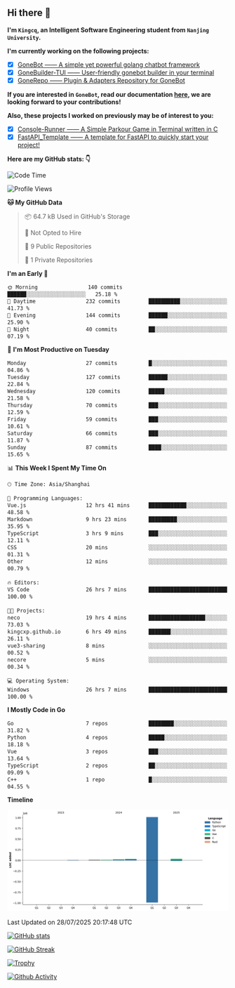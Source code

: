 ## Hi there 👋

**I'm `Kingcq`, an Intelligent Software Engineering student from `Nanjing University`.**

**I'm currently working on the following projects:**

- [x] [GoneBot —— A simple yet powerful golang chatbot framework](https://github.com/gonebot-dev/gonebot)
- [x] [GoneBuilder-TUI —— User-friendly gonebot builder in your terminal](https://github.com/gonebot-dev/gonebuilder-tui)
- [x] [GoneRepo —— Plugin & Adapters Repository for GoneBot](https://github.com/gonebot-dev/gonerepo)

**If you are interested in `GoneBot`, read our documentation [here](https://gonebot-dev.github.io/), we are looking forward to your contributions!**

**Also, these projects I worked on previously may be of interest to you:**

- [x] [Console-Runner —— A Simple Parkour Game in Terminal written in C](https://github.com/Kingcxp/Console-Runners)
- [x] [FastAPI_Template —— A template for FastAPI to quickly start your project!](https://github.com/Kingcxp/FastAPI_Template)

**Here are my GitHub stats: 👇**
<!--START_SECTION:waka-->
![Code Time](http://img.shields.io/badge/Code%20Time-1%2C790%20hrs%2019%20mins-blue)

![Profile Views](http://img.shields.io/badge/Profile%20Views-0-blue)

**🐱 My GitHub Data** 

> 📦 64.7 kB Used in GitHub's Storage 
 > 
> 🚫 Not Opted to Hire
 > 
> 📜 9 Public Repositories 
 > 
> 🔑 1 Private Repositories 
 > 
**I'm an Early 🐤** 

```text
🌞 Morning                140 commits         ██████░░░░░░░░░░░░░░░░░░░   25.18 % 
🌆 Daytime                232 commits         ██████████░░░░░░░░░░░░░░░   41.73 % 
🌃 Evening                144 commits         ██████░░░░░░░░░░░░░░░░░░░   25.90 % 
🌙 Night                  40 commits          ██░░░░░░░░░░░░░░░░░░░░░░░   07.19 % 
```
📅 **I'm Most Productive on Tuesday** 

```text
Monday                   27 commits          █░░░░░░░░░░░░░░░░░░░░░░░░   04.86 % 
Tuesday                  127 commits         ██████░░░░░░░░░░░░░░░░░░░   22.84 % 
Wednesday                120 commits         █████░░░░░░░░░░░░░░░░░░░░   21.58 % 
Thursday                 70 commits          ███░░░░░░░░░░░░░░░░░░░░░░   12.59 % 
Friday                   59 commits          ███░░░░░░░░░░░░░░░░░░░░░░   10.61 % 
Saturday                 66 commits          ███░░░░░░░░░░░░░░░░░░░░░░   11.87 % 
Sunday                   87 commits          ████░░░░░░░░░░░░░░░░░░░░░   15.65 % 
```


📊 **This Week I Spent My Time On** 

```text
🕑︎ Time Zone: Asia/Shanghai

💬 Programming Languages: 
Vue.js                   12 hrs 41 mins      ████████████░░░░░░░░░░░░░   48.58 % 
Markdown                 9 hrs 23 mins       █████████░░░░░░░░░░░░░░░░   35.95 % 
TypeScript               3 hrs 9 mins        ███░░░░░░░░░░░░░░░░░░░░░░   12.11 % 
CSS                      20 mins             ░░░░░░░░░░░░░░░░░░░░░░░░░   01.31 % 
Other                    12 mins             ░░░░░░░░░░░░░░░░░░░░░░░░░   00.79 % 

🔥 Editors: 
VS Code                  26 hrs 7 mins       █████████████████████████   100.00 % 

🐱‍💻 Projects: 
neco                     19 hrs 4 mins       ██████████████████░░░░░░░   73.03 % 
kingcxp.github.io        6 hrs 49 mins       ███████░░░░░░░░░░░░░░░░░░   26.11 % 
vue3-sharing             8 mins              ░░░░░░░░░░░░░░░░░░░░░░░░░   00.52 % 
necore                   5 mins              ░░░░░░░░░░░░░░░░░░░░░░░░░   00.34 % 

💻 Operating System: 
Windows                  26 hrs 7 mins       █████████████████████████   100.00 % 
```

**I Mostly Code in Go** 

```text
Go                       7 repos             ████████░░░░░░░░░░░░░░░░░   31.82 % 
Python                   4 repos             █████░░░░░░░░░░░░░░░░░░░░   18.18 % 
Vue                      3 repos             ███░░░░░░░░░░░░░░░░░░░░░░   13.64 % 
TypeScript               2 repos             ██░░░░░░░░░░░░░░░░░░░░░░░   09.09 % 
C++                      1 repo              █░░░░░░░░░░░░░░░░░░░░░░░░   04.55 % 
```



**Timeline**

![Lines of Code chart](https://raw.githubusercontent.com/Kingcxp/Kingcxp/main/assets/bar_graph.png)


 Last Updated on 28/07/2025 20:17:48 UTC
<!--END_SECTION:waka-->

[![GitHub stats](https://github-readme-stats.vercel.app/api?username=Kingcxp&show_icons=true&count_private=true&theme=aura&hide_border=true&icon_color=FF4500&text_color=76EE00)](https://github.com/anuraghazra/github-readme-stats)    

[![GitHub Streak](https://github-readme-streak-stats.herokuapp.com/?user=Kingcxp&hide_border=true&theme=catppuccin-macchiato)](https://git.io/streak-stats)

[![Trophy](https://github-profile-trophy.vercel.app/?username=Kingcxp&theme=dracula)](https://github.com/ryo-ma/github-profile-trophy)

[![Github Activity](https://github-readme-activity-graph.vercel.app/graph?username=Kingcxp&theme=tokyo-night&hide_border=true)](https://github.com/ashutosh00710/github-readme-activity-graph)